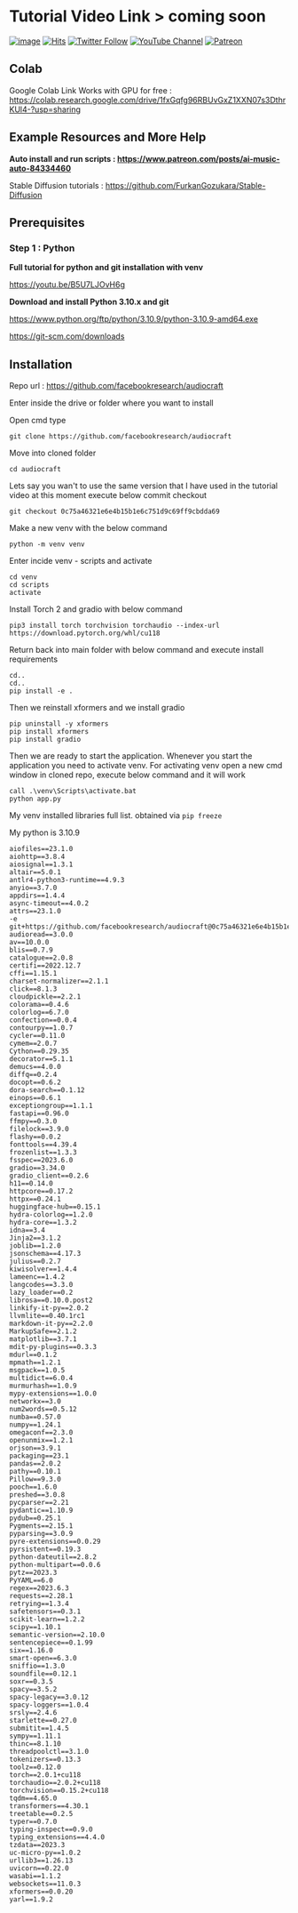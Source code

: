 # Tutorial Video Link > coming soon

[![image](https://img.shields.io/discord/772774097734074388?label=Discord&logo=discord)](https://discord.com/servers/software-engineering-courses-secourses-772774097734074388) [![Hits](https://hits.seeyoufarm.com/api/count/incr/badge.svg?url=https%3A%2F%2Fgithub.com%2FFurkanGozukara%2FStable-Diffusion%2Fedit%2Fmain%2FTutorials%2FAI-Music-Generation-Audiocraft-Tutorial.md&count_bg=%2379C83D&title_bg=%239E0F0F&icon=apachespark.svg&icon_color=%23E7E7E7&title=views&edge_flat=false)](https://hits.seeyoufarm.com) [![Twitter Follow](https://img.shields.io/twitter/follow/GozukaraFurkan?label=Follow&style=social)](https://twitter.com/GozukaraFurkan) [![YouTube Channel](https://img.shields.io/badge/YouTube-Channel-red?style=for-the-badge&logo=youtube)](https://www.youtube.com/SECourses) [![Patreon](https://img.shields.io/badge/Patreon-Support%20Me-f96854?style=for-the-badge&logo=patreon)](https://www.patreon.com/your_patreon_page)

## Colab
Google Colab Link Works with GPU for free : https://colab.research.google.com/drive/1fxGqfg96RBUvGxZ1XXN07s3DthrKUl4-?usp=sharing

## Example Resources and More Help
**Auto install and run scripts : https://www.patreon.com/posts/ai-music-auto-84334460**

Stable Diffusion tutorials : https://github.com/FurkanGozukara/Stable-Diffusion

## Prerequisites

### Step 1 : Python

**Full tutorial for python and git installation with venv**

https://youtu.be/B5U7LJOvH6g

**Download and install Python 3.10.x and git**

https://www.python.org/ftp/python/3.10.9/python-3.10.9-amd64.exe

https://git-scm.com/downloads

## Installation

Repo url : https://github.com/facebookresearch/audiocraft

Enter inside the drive or folder where you want to install

Open cmd type 
```
git clone https://github.com/facebookresearch/audiocraft
```

Move into cloned folder

```
cd audiocraft
```

Lets say you wan't to use the same version that I have used in the tutorial video at this moment execute below commit checkout

```
git checkout 0c75a46321e6e4b15b1e6c751d9c69ff9cbdda69
```

Make a new venv with the below command

```
python -m venv venv
```

Enter incide venv - scripts and activate

```
cd venv
cd scripts
activate
```

Install Torch 2 and gradio with below command

```
pip3 install torch torchvision torchaudio --index-url https://download.pytorch.org/whl/cu118
```

Return back into main folder with below command and execute install requirements

```
cd..
cd..
pip install -e .
```

Then we reinstall xformers and we install gradio
```
pip uninstall -y xformers
pip install xformers
pip install gradio
```

Then we are ready to start the application. Whenever you start the application you need to activate venv. For activating venv open a new cmd window in cloned repo, execute below command and it will work
```
call .\venv\Scripts\activate.bat
python app.py
```

My venv installed libraries full list. obtained via ```pip freeze```

My python is 3.10.9

```
aiofiles==23.1.0
aiohttp==3.8.4
aiosignal==1.3.1
altair==5.0.1
antlr4-python3-runtime==4.9.3
anyio==3.7.0
appdirs==1.4.4
async-timeout==4.0.2
attrs==23.1.0
-e git+https://github.com/facebookresearch/audiocraft@0c75a46321e6e4b15b1e6c751d9c69ff9cbdda69#egg=audiocraft
audioread==3.0.0
av==10.0.0
blis==0.7.9
catalogue==2.0.8
certifi==2022.12.7
cffi==1.15.1
charset-normalizer==2.1.1
click==8.1.3
cloudpickle==2.2.1
colorama==0.4.6
colorlog==6.7.0
confection==0.0.4
contourpy==1.0.7
cycler==0.11.0
cymem==2.0.7
Cython==0.29.35
decorator==5.1.1
demucs==4.0.0
diffq==0.2.4
docopt==0.6.2
dora-search==0.1.12
einops==0.6.1
exceptiongroup==1.1.1
fastapi==0.96.0
ffmpy==0.3.0
filelock==3.9.0
flashy==0.0.2
fonttools==4.39.4
frozenlist==1.3.3
fsspec==2023.6.0
gradio==3.34.0
gradio_client==0.2.6
h11==0.14.0
httpcore==0.17.2
httpx==0.24.1
huggingface-hub==0.15.1
hydra-colorlog==1.2.0
hydra-core==1.3.2
idna==3.4
Jinja2==3.1.2
joblib==1.2.0
jsonschema==4.17.3
julius==0.2.7
kiwisolver==1.4.4
lameenc==1.4.2
langcodes==3.3.0
lazy_loader==0.2
librosa==0.10.0.post2
linkify-it-py==2.0.2
llvmlite==0.40.1rc1
markdown-it-py==2.2.0
MarkupSafe==2.1.2
matplotlib==3.7.1
mdit-py-plugins==0.3.3
mdurl==0.1.2
mpmath==1.2.1
msgpack==1.0.5
multidict==6.0.4
murmurhash==1.0.9
mypy-extensions==1.0.0
networkx==3.0
num2words==0.5.12
numba==0.57.0
numpy==1.24.1
omegaconf==2.3.0
openunmix==1.2.1
orjson==3.9.1
packaging==23.1
pandas==2.0.2
pathy==0.10.1
Pillow==9.3.0
pooch==1.6.0
preshed==3.0.8
pycparser==2.21
pydantic==1.10.9
pydub==0.25.1
Pygments==2.15.1
pyparsing==3.0.9
pyre-extensions==0.0.29
pyrsistent==0.19.3
python-dateutil==2.8.2
python-multipart==0.0.6
pytz==2023.3
PyYAML==6.0
regex==2023.6.3
requests==2.28.1
retrying==1.3.4
safetensors==0.3.1
scikit-learn==1.2.2
scipy==1.10.1
semantic-version==2.10.0
sentencepiece==0.1.99
six==1.16.0
smart-open==6.3.0
sniffio==1.3.0
soundfile==0.12.1
soxr==0.3.5
spacy==3.5.2
spacy-legacy==3.0.12
spacy-loggers==1.0.4
srsly==2.4.6
starlette==0.27.0
submitit==1.4.5
sympy==1.11.1
thinc==8.1.10
threadpoolctl==3.1.0
tokenizers==0.13.3
toolz==0.12.0
torch==2.0.1+cu118
torchaudio==2.0.2+cu118
torchvision==0.15.2+cu118
tqdm==4.65.0
transformers==4.30.1
treetable==0.2.5
typer==0.7.0
typing-inspect==0.9.0
typing_extensions==4.4.0
tzdata==2023.3
uc-micro-py==1.0.2
urllib3==1.26.13
uvicorn==0.22.0
wasabi==1.1.2
websockets==11.0.3
xformers==0.0.20
yarl==1.9.2
```
